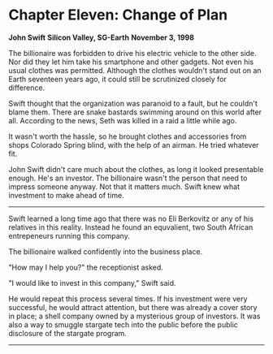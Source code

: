 # Chapter Eleven: Change of Plan

**John Swift**
**Silicon Valley, SG-Earth**
**November 3, 1998**

The billionaire was forbidden to drive his electric vehicle to the other side. Nor did they let him take his smartphone and other gadgets. Not even his usual clothes was permitted. Although the clothes wouldn't stand out on an Earth seventeen years ago, it could still be scrutinized closely for difference.

Swift thought that the organization was paranoid to a fault, but he couldn't blame them. There are snake bastards swimming around on this world after all. According to the news, Seth was killed in a raid a little while ago.

It wasn't worth the hassle, so he brought clothes and accessories from shops Colorado Spring blind, with the help of an airman. He tried whatever fit.

John Swift didn't care much about the clothes, as long it looked presentable enough. He's an investor. The billionaire wasn't the person that need to impress someone anyway. Not that it matters much. Swift knew what investment to make ahead of time.

***

Swift learned a long time ago that there was no Eli Berkovitz or any of his relatives in this reality. Instead he found an equvalient, two South African entrepeneurs running this company.

The billionaire walked confidently into the business place.

"How may I help you?" the receptionist asked.

"I would like to invest in this company," Swift said.

He would repeat this process several times. If his investment were very successful, he would attract attention, but there was already a cover story in place; a shell company owned by a mysterious group of investors. It was also a way to smuggle stargate tech into the public before the public disclosure of the stargate program.

***
